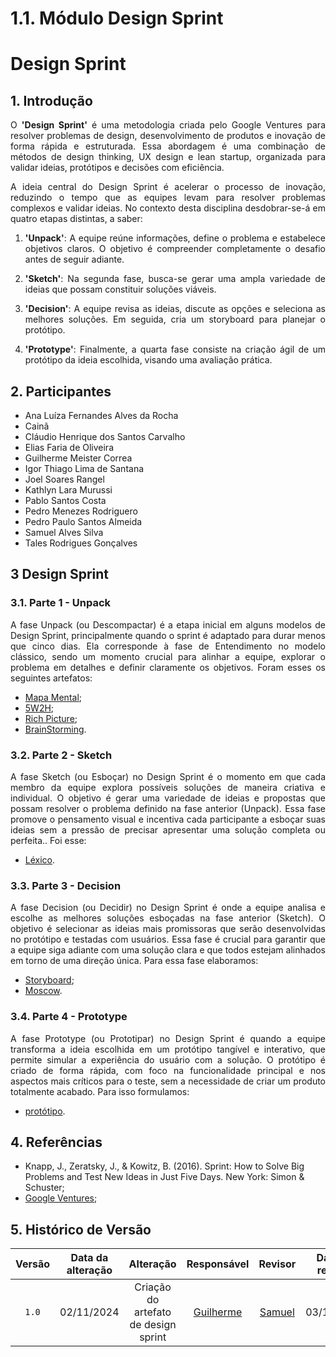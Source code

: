 # 1.1. Módulo Design Sprint

<div class="body">
  
# Design Sprint

## 1. Introdução

<div align="justify">

O **'Design Sprint'** é uma metodologia criada pelo Google Ventures para resolver problemas de design, desenvolvimento de produtos e inovação de forma rápida e estruturada. Essa abordagem é uma combinação de métodos de design thinking, UX design e lean startup, organizada para validar ideias, protótipos e decisões com eficiência.

A ideia central do Design Sprint é acelerar o processo de inovação, reduzindo o tempo que as equipes levam para resolver problemas complexos e validar ideias. No contexto desta disciplina desdobrar-se-á em quatro etapas distintas, a saber:

1. **'Unpack'**: A equipe reúne informações, define o problema e estabelece objetivos claros. O objetivo é compreender completamente o desafio antes de seguir adiante.

2. **'Sketch'**: Na segunda fase, busca-se gerar uma ampla variedade de ideias que possam constituir soluções viáveis.

3. **'Decision'**: A equipe revisa as ideias, discute as opções e seleciona as melhores soluções. Em seguida, cria um storyboard para planejar o protótipo.

4. **'Prototype'**: Finalmente, a quarta fase consiste na criação ágil de um protótipo da ideia escolhida, visando uma avaliação prática.

## 2. Participantes

- Ana Luíza Fernandes Alves da Rocha
- Cainã
- Cláudio Henrique dos Santos Carvalho
- Elias Faria de Oliveira
- Guilherme Meister Correa
- Igor Thiago Lima de Santana
- Joel Soares Rangel
- Kathlyn Lara Murussi
- Pablo Santos Costa
- Pedro Menezes Rodriguero
- Pedro Paulo Santos Almeida
- Samuel Alves Silva
- Tales Rodrigues Gonçalves

## 3 Design Sprint

### 3.1. Parte 1 - Unpack

A fase Unpack (ou Descompactar) é a etapa inicial em alguns modelos de Design Sprint, principalmente quando o sprint é adaptado para durar menos que cinco dias. Ela corresponde à fase de Entendimento no modelo clássico, sendo um momento crucial para alinhar a equipe, explorar o problema em detalhes e definir claramente os objetivos. Foram esses os seguintes artefatos:

- [Mapa Mental]();
- [5W2H]();
- [Rich Picture]();
- [BrainStorming]().

### 3.2. Parte 2 - Sketch

A fase Sketch (ou Esboçar) no Design Sprint é o momento em que cada membro da equipe explora possíveis soluções de maneira criativa e individual. O objetivo é gerar uma variedade de ideias e propostas que possam resolver o problema definido na fase anterior (Unpack). Essa fase promove o pensamento visual e incentiva cada participante a esboçar suas ideias sem a pressão de precisar apresentar uma solução completa ou perfeita.. Foi esse: 

- [Léxico]().

### 3.3. Parte 3 - Decision

A fase Decision (ou Decidir) no Design Sprint é onde a equipe analisa e escolhe as melhores soluções esboçadas na fase anterior (Sketch). O objetivo é selecionar as ideias mais promissoras que serão desenvolvidas no protótipo e testadas com usuários. Essa fase é crucial para garantir que a equipe siga adiante com uma solução clara e que todos estejam alinhados em torno de uma direção única. Para essa fase elaboramos:

- [Storyboard]();
- [Moscow]().

### 3.4. Parte 4 - Prototype

A fase Prototype (ou Prototipar) no Design Sprint é quando a equipe transforma a ideia escolhida em um protótipo tangível e interativo, que permite simular a experiência do usuário com a solução. O protótipo é criado de forma rápida, com foco na funcionalidade principal e nos aspectos mais críticos para o teste, sem a necessidade de criar um produto totalmente acabado. Para isso formulamos:

- [protótipo]().

## 4. Referências

</div>

- Knapp, J., Zeratsky, J., & Kowitz, B. (2016). Sprint: How to Solve Big Problems and Test New Ideas in Just Five Days. New York: Simon & Schuster;
- [Google Ventures](http://www.gv.com/sprint/);

## 5. Histórico de Versão

|  Versão  |   Data da alteração  |   Alteração  |  Responsável  |  Revisor  | Data de revisão |
| :------: | :------------------: | :-----------: | :--------------: | :--------: | :-----------------: |
| `1.0` | 02/11/2024 | Criação do artefato de design sprint | [Guilherme](https://github.com/gmeister18) | [Samuel](https://github.com/) | 03/11/2024 |

</div>